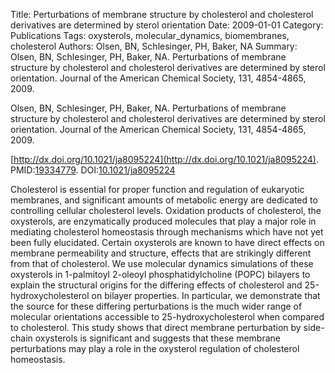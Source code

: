Title: Perturbations of membrane structure by cholesterol and cholesterol derivatives are determined by sterol orientation
Date: 2009-01-01
Category: Publications
Tags: oxysterols, molecular_dynamics, biomembranes, cholesterol
Authors: Olsen, BN, Schlesinger, PH, Baker, NA
Summary: Olsen, BN, Schlesinger, PH, Baker, NA. Perturbations of membrane structure by cholesterol and cholesterol derivatives are determined by sterol orientation. Journal of the American Chemical Society, 131, 4854-4865, 2009. 

Olsen, BN, Schlesinger, PH, Baker, NA. Perturbations of membrane structure by cholesterol and cholesterol derivatives are determined by sterol orientation. Journal of the American Chemical Society, 131, 4854-4865, 2009. 

[http://dx.doi.org/10.1021/ja8095224](http://dx.doi.org/10.1021/ja8095224). PMID:[19334779](http://www.ncbi.nlm.nih.gov/pubmed/19334779). DOI:[10.1021/ja8095224](http://dx.doi.org/10.1021/ja8095224)

Cholesterol is essential for proper function and regulation of eukaryotic membranes, and significant amounts of metabolic energy are dedicated to controlling cellular cholesterol levels. Oxidation products of cholesterol, the oxysterols, are enzymatically produced molecules that play a major role in mediating cholesterol homeostasis through mechanisms which have not yet been fully elucidated. Certain oxysterols are known to have direct effects on membrane permeability and structure, effects that are strikingly different from that of cholesterol. We use molecular dynamics simulations of these oxysterols in 1-palmitoyl 2-oleoyl phosphatidylcholine (POPC) bilayers to explain the structural origins for the differing effects of cholesterol and 25-hydroxycholesterol on bilayer properties. In particular, we demonstrate that the source for these differing perturbations is the much wider range of molecular orientations accessible to 25-hydroxycholesterol when compared to cholesterol. This study shows that direct membrane perturbation by side-chain oxysterols is significant and suggests that these membrane perturbations may play a role in the oxysterol regulation of cholesterol homeostasis.
